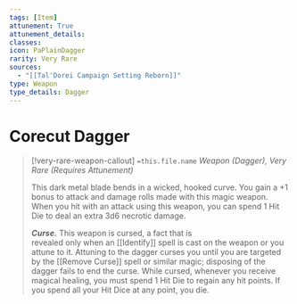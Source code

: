 ```yaml
---
tags: [Item]
attunement: True
attunement_details: 
classes: 
icon: PaPlainDagger
rarity: Very Rare
sources:
  - "[[Tal'Dorei Campaign Setting Reborn]]"
type: Weapon
type_details: Dagger
---
```

# Corecut Dagger
>[!very-rare-weapon-callout] `=this.file.name`
>*Weapon (Dagger), Very Rare (Requires Attunement)*
>
>This dark metal blade bends in a wicked, hooked curve. You gain a +1 bonus to attack and damage rolls made with this magic weapon. When you hit with an attack using this weapon, you can spend 1 Hit Die to deal an extra 3d6 necrotic damage.
>
>***Curse.*** This weapon is cursed, a fact that is  
>revealed only when an [[Identify]] spell is cast on the weapon or you attune to it. Attuning to the dagger curses you until you are targeted by the [[Remove Curse]] spell or similar magic; disposing of the dagger fails to end the curse. While cursed, whenever you receive magical healing, you must spend 1 Hit Die to regain any hit points. If you spend all your Hit Dice at any point, you die.
>
>
